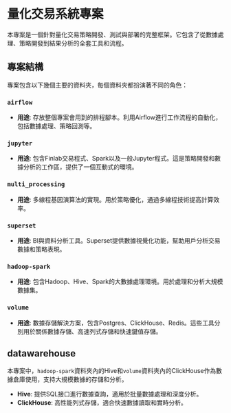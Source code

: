 # 量化交易系統專案

本專案是一個針對量化交易策略開發、測試與部署的完整框架。它包含了從數據處理、策略開發到結果分析的全套工具和流程。

## 專案結構

專案包含以下幾個主要的資料夾，每個資料夾都扮演著不同的角色：

### `airflow`

- **用途**: 存放整個專案會用到的排程腳本。利用Airflow進行工作流程的自動化，包括數據處理、策略回測等。

### `jupyter`

- **用途**: 包含Finlab交易程式、Spark以及一般Jupyter程式。這是策略開發和數據分析的工作區，提供了一個互動式的環境。

### `multi_processing`

- **用途**: 多線程基因演算法的實現。用於策略優化，通過多線程技術提高計算效率。

### `superset`

- **用途**: BI與資料分析工具。Superset提供數據視覺化功能，幫助用戶分析交易數據和策略表現。

### `hadoop-spark`

- **用途**: 包含Hadoop、Hive、Spark的大數據處理環境。用於處理和分析大規模數據集。

### `volume`

- **用途**: 數據存儲解決方案，包含Postgres、ClickHouse、Redis。這些工具分別用於關係數據存儲、高速列式存儲和快速鍵值存儲。

## datawarehouse

本專案中，`hadoop-spark`資料夾內的Hive和`volume`資料夾內的ClickHouse作為數據倉庫使用，支持大規模數據的存儲和分析。

- **Hive**: 提供SQL接口進行數據查詢，適用於批量數據處理和深度分析。
- **ClickHouse**: 高性能列式存儲，適合快速數據讀取和實時分析。




